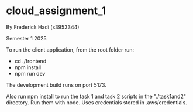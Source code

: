 # cloud_assignment_1
By Frederick Hadi (s3953344)
 
Semester 1 2025

To run the client application, from the root folder run:
- cd ./frontend
- npm install
- npm run dev

The development build runs on port 5173.

Also run npm install to run the task 1 and task 2 scripts in the "./task1and2" directory. Run them with node. Uses credentials stored in .aws/credentials.